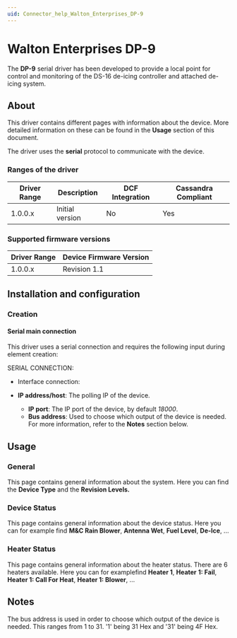 ```yaml
---
uid: Connector_help_Walton_Enterprises_DP-9
---
```


# Walton Enterprises DP-9

The **DP-9** serial driver has been developed to provide a local point for control and monitoring of the DS-16 de-icing controller and attached de-icing system.

## About

This driver contains different pages with information about the device. More detailed information on these can be found in the **Usage** section of this document.

The driver uses the **serial** protocol to communicate with the device.

### Ranges of the driver

| **Driver Range** | **Description** | **DCF Integration** | **Cassandra Compliant** |
|------------------|-----------------|---------------------|-------------------------|
| 1.0.0.x          | Initial version | No                  | Yes                     |

### Supported firmware versions

| **Driver Range** | **Device Firmware Version** |
|------------------|-----------------------------|
| 1.0.0.x          | Revision 1.1                |

## Installation and configuration

### Creation

#### Serial main connection

This driver uses a serial connection and requires the following input during element creation:

SERIAL CONNECTION:

- Interface connection:

- **IP address/host**: The polling IP of the device.
  - **IP port**: The IP port of the device, by default *18000*.
  - **Bus address**: Used to choose which output of the device is needed. For more information, refer to the **Notes** section below.

## Usage

### General

This page contains general information about the system. Here you can find the **Device Type** and the **Revision Levels.**

### Device Status

This page contains general information about the device status. Here you can for example find **M&C Rain Blower**, **Antenna Wet**, **Fuel Level**, **De-Ice**, ...

### Heater Status

This page contains general information about the heater status. There are 6 heaters available. Here you can for examplefind **Heater 1**, **Heater** **1: Fail**, **Heater 1: Call For Heat**, **Heater 1: Blower**, ...

## Notes

The bus address is used in order to choose which output of the device is needed. This ranges from 1 to 31. '1' being 31 Hex and '31' being 4F Hex.

